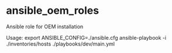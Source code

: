 # ansible_oem_roles
Ansible role for OEM installation

Usage: 
  export ANSIBLE_CONFIG=./ansible.cfg
  ansible-playbook -i ./inventories/hosts  ./playbooks/dev/main.yml
